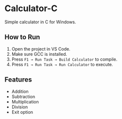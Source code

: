 # Calculator-C

Simple calculator in C for Windows.

## How to Run

1. Open the project in VS Code.
2. Make sure GCC is installed.
3. Press `F1 → Run Task → Build Calculator` to compile.
4. Press `F1 → Run Task → Run Calculator` to execute.

## Features

- Addition
- Subtraction
- Multiplication
- Division
- Exit option
